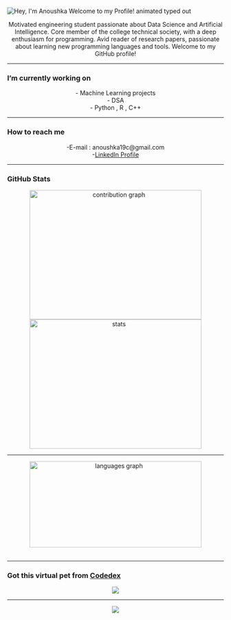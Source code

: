 #
<img src="https://readme-typing-svg.demolab.com?font=Operator+Mono&size=37&duration=2800&pause=2000&color=FAFAFA&center=true&vCenter=true&width=940&height=50&lines=Hello%2C+ my+name+is+Anoushka+Chatterjee!" align="middle" alt="Hey, I'm Anoushka Welcome to my Profile! animated typed out">

<p align="center">
Motivated engineering student passionate about Data Science and Artificial Intelligence. Core member of the
college technical society, with a deep enthusiasm for programming. Avid reader of research papers,  passionate about learning new programming languages and tools. Welcome to my GitHub profile!
</p>
<hr>
<p align="center">
 <h3> I’m currently working on </h3>
</p>
<div align="center">
  - Machine Learning projects <br>
  - DSA <br>
  - Python , R , C++  <br>
</div>
<hr>
<p align="center">
   <h3>How to reach me</h3>
</p>
<div align="center">
  -E-mail : anoushka19c@gmail.com <br>
  -<a href="www.linkedin.com/in/anoushka-chatterjee1">LinkedIn Profile </a> <br>
</div>
<hr>
<p align="center">
 <h3>GitHub Stats</h3>
</p>
<div align="center">
  <img src="https://github-readme-activity-graph.vercel.app/graph?username=anoushkaacc&radius=32&theme=github-dark&area=true&order=5&hide_border=true" width="400" height="300" alt="contribution graph"> 
  <img src="https://github-readme-stats.vercel.app/api?username=anoushkaacc&show_icons=true&theme=radical" width="400" height="300" alt="stats">
</div>
<hr>
<p align="center">
  
</p>
<div align="center">
  <img src="https://github-readme-stats.vercel.app/api/top-langs?username=anoushkaacc&locale=en&hide_title=false&layout=compact&card_width=320&langs_count=6&theme=github_dark&hide_border=true&order=2" width="400" height="200" alt="languages graph">
</div>
<br>
<hr>
<p align="center">
  <h3>Got this virtual pet from <a href="https://www.codedex.io/@Anoushkaacc">Codedex</a> </h3>
</p>
<div align="center" display="flex">
  <a href="https://www.codedex.io/@anoushkaacc/30-nites-of-code"><img src="https://www.codedex.io/api/petStatus?user=Anoushkaacc"></a>
</div>
<hr>
<div align="center">
<img src = "https://visitcount.itsvg.in/api?id=anoushkaacc&icon=0&color=0)](https://visitcount.itsvg.in">

</div>

